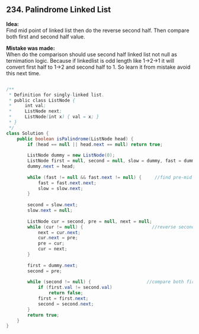 ## 234. Palindrome Linked List

**Idea:**   
Find mid point of linked list then do the reverse second half. Then compare both first and second half value.

**Mistake was made:**  
When do the comparison should use second half linked list not null as ternimation logic.
Because if linkedlist is odd length like 1->2->1 it will convert first half to 1->2 and second half to 1.
So learn it from mistake avoid this next time.


```java

/**
 * Definition for singly-linked list.
 * public class ListNode {
 *     int val;
 *     ListNode next;
 *     ListNode(int x) { val = x; }
 * }
 */
class Solution {
    public boolean isPalindrome(ListNode head) {
        if (head == null || head.next == null) return true;
        
        ListNode dummy = new ListNode(0);       
        ListNode first = null, second = null, slow = dummy, fast = dummy;
        dummy.next = head; 
      
        while (fast != null && fast.next != null) {     //find pre-mid node
            fast = fast.next.next;
            slow = slow.next;            
        }
        
        second = slow.next;
        slow.next = null;
        
        ListNode cur = second, pre = null, next = null;
        while (cur != null) {                          //reverse second half of linkedlist
            next = cur.next;
            cur.next = pre;
            pre = cur;
            cur = next;
        }
        
        first = dummy.next;
        second = pre;
        
        while (second != null) {                     //compare both first and second half
            if (first.val != second.val)
                return false;
            first = first.next;
            second = second.next;
        }
        return true;
    }
}
```
